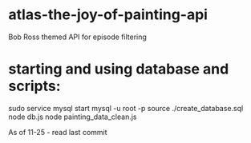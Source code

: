 # atlas-the-joy-of-painting-api
Bob Ross themed API for episode filtering

# starting and using database and scripts:
sudo service mysql start
mysql -u root -p
source ./create_database.sql
node db.js
node painting_data_clean.js

As of 11-25 - read last commit